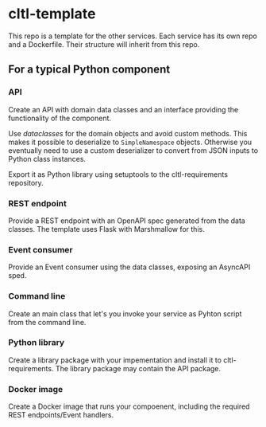 # cltl-template

This repo is a template for the other services.
Each service has its own repo and a Dockerfile.
Their structure will inherit from this repo.

## For a typical Python component

### API
Create an API with domain data classes and an interface providing the functionality of the component.

Use *dataclasses* for the domain objects and avoid custom methods. This makes it possible to deserialize
to `SimpleNamespace` objects. Otherwise you eventually need to use a custom deserializer to convert from
JSON inputs to Python class instances. 

Export it as Python library using setuptools to the cltl-requirements repository.

### REST endpoint
Provide a REST endpoint with an OpenAPI spec generated from the data classes.
The template uses Flask with Marshmallow for this.

### Event consumer
Provide an Event consumer using the data classes, exposing an AsyncAPI sped.

### Command line
Create an main class that let's you invoke your service as Pyhton script from the command line.

### Python library

Create a library package with your impementation and install it to cltl-requirements.
The library package may contain the API package. 

### Docker image

Create a Docker image that runs your compoenent, including the required REST endpoints/Event handlers.

